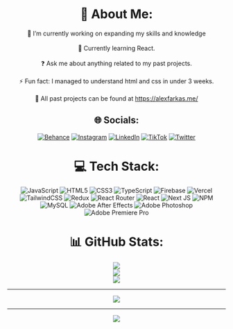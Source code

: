 <div align="center">

# 💫 About Me:
🔭 I’m currently working on expanding my skills and knowledge<br><br>🌱 Currently learning React.<br><br>❓ Ask me about anything related to my past projects.<br><br>⚡ Fun fact: I managed to understand html and css in under 3 weeks.<br><br>🤖 All past projects can be found at https://alexfarkas.me/

</div>  

<div align="center">

## 🌐 Socials:
[![Behance](https://img.shields.io/badge/Behance-1769ff?logo=behance&logoColor=white)](https://behance.net/cutzugfx) [![Instagram](https://img.shields.io/badge/Instagram-%23E4405F.svg?logo=Instagram&logoColor=white)](https://instagram.com/cutzusd) [![LinkedIn](https://img.shields.io/badge/LinkedIn-%230077B5.svg?logo=linkedin&logoColor=white)](https://linkedin.com/in/alex-farkas-1480b6242/) [![TikTok](https://img.shields.io/badge/TikTok-%23000000.svg?logo=TikTok&logoColor=white)](https://tiktok.com/@cutzusd) [![Twitter](https://img.shields.io/badge/Twitter-%231DA1F2.svg?logo=Twitter&logoColor=white)](https://twitter.com/cutzusd) 

</div>  

<div align="center">

# 💻 Tech Stack:
![JavaScript](https://img.shields.io/badge/javascript-%23323330.svg?style=for-the-badge&logo=javascript&logoColor=%23F7DF1E) ![HTML5](https://img.shields.io/badge/html5-%23E34F26.svg?style=for-the-badge&logo=html5&logoColor=white) ![CSS3](https://img.shields.io/badge/css3-%231572B6.svg?style=for-the-badge&logo=css3&logoColor=white) ![TypeScript](https://img.shields.io/badge/typescript-%23007ACC.svg?style=for-the-badge&logo=typescript&logoColor=white) ![Firebase](https://img.shields.io/badge/firebase-%23039BE5.svg?style=for-the-badge&logo=firebase) ![Vercel](https://img.shields.io/badge/vercel-%23000000.svg?style=for-the-badge&logo=vercel&logoColor=white) ![TailwindCSS](https://img.shields.io/badge/tailwindcss-%2338B2AC.svg?style=for-the-badge&logo=tailwind-css&logoColor=white) ![Redux](https://img.shields.io/badge/redux-%23593d88.svg?style=for-the-badge&logo=redux&logoColor=white) ![React Router](https://img.shields.io/badge/React_Router-CA4245?style=for-the-badge&logo=react-router&logoColor=white) ![React](https://img.shields.io/badge/react-%2320232a.svg?style=for-the-badge&logo=react&logoColor=%2361DAFB) ![Next JS](https://img.shields.io/badge/Next-black?style=for-the-badge&logo=next.js&logoColor=white) ![NPM](https://img.shields.io/badge/NPM-%23000000.svg?style=for-the-badge&logo=npm&logoColor=white) ![MySQL](https://img.shields.io/badge/mysql-%2300f.svg?style=for-the-badge&logo=mysql&logoColor=white) ![Adobe After Effects](https://img.shields.io/badge/Adobe%20After%20Effects-9999FF.svg?style=for-the-badge&logo=Adobe%20After%20Effects&logoColor=white) ![Adobe Photoshop](https://img.shields.io/badge/adobephotoshop-%2331A8FF.svg?style=for-the-badge&logo=adobephotoshop&logoColor=white) ![Adobe Premiere Pro](https://img.shields.io/badge/Adobe%20Premiere%20Pro-9999FF.svg?style=for-the-badge&logo=Adobe%20Premiere%20Pro&logoColor=white)

</div>  

<div align="center">

# 📊 GitHub Stats:
![](https://github-readme-stats.vercel.app/api?username=CutzuDev&theme=react&hide_border=true&include_all_commits=true&count_private=true)<br/>
![](https://github-readme-streak-stats.herokuapp.com/?user=CutzuDev&theme=react&hide_border=true)<br/>
![](https://github-readme-stats.vercel.app/api/top-langs/?username=CutzuDev&theme=react&hide_border=true&include_all_commits=true&count_private=true&layout=compact)

</div>  

---

<div align="center"><img src="https://spotify-github-profile.vercel.app/api/view?uid=xh1mgxblbueff9qwhmypai0zb&cover_image=true&theme=default" /></div>  

---

<div align="center">

[![](https://visitcount.itsvg.in/api?id=CutzuDev&icon=2&color=1)](https://visitcount.itsvg.in)

</div>  


